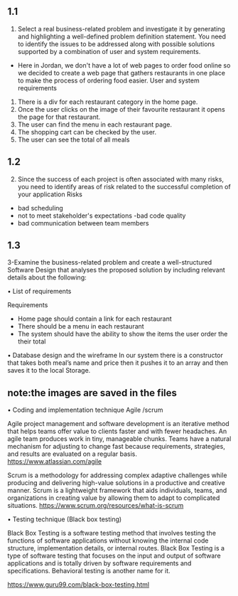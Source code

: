 ## 1.1 
1.	Select a real business-related problem and investigate it by generating and highlighting a well-defined problem definition statement. You need to identify the issues to be addressed along with possible solutions supported by a combination of user and system requirements. 


- Here in Jordan, we don't have a lot of web pages to order food online so we decided to create
a web page that gathers restaurants in one place to make the process of ordering food easier.
User and system requirements
1.	There is a div for each restaurant category in the home page.
2.	Once the user clicks on the image of their favourite restaurant it opens the page for that restaurant.
3.	The user can find the menu in each restaurant page.
4.	The shopping cart can be checked by the user.
5.	 The user can see the total of all meals

## 1.2
2. Since the success of each project is often associated with many risks, you need to identify areas of risk related to the successful completion of your application
Risks
- bad scheduling
- not to meet stakeholder's expectations 
-bad code quality
- bad communication between team members

## 1.3
3-Examine the business-related problem and create a well-structured Software Design that analyses the proposed solution by including relevant details about the following: 

•	List of requirements


Requirements  
- Home page should contain a link for each restaurant  
- There should be a menu in each restaurant  
- The system should have the ability to show the items the user order the their total





•	Database design and the wireframe
In our system there is a constructor that takes both meal’s name and price then it pushes it to an array and then saves it to the local Storage.
## note:the images are saved in the files

•	Coding and implementation technique
Agile /scrum


Agile project management and software development is an iterative method that helps teams offer value to clients faster and with fewer headaches. An agile team produces work in tiny, manageable chunks. Teams have a natural mechanism for adjusting to change fast because requirements, strategies, and results are evaluated on a regular basis.
https://www.atlassian.com/agile

Scrum is a methodology for addressing complex adaptive challenges while producing and delivering high-value solutions in a productive and creative manner. Scrum is a lightweight framework that aids individuals, teams, and organizations in creating value by allowing them to adapt to complicated situations.
https://www.scrum.org/resources/what-is-scrum

•	Testing technique
(Black box testing)

Black Box Testing is a software testing method that involves testing the functions of software applications without knowing the internal code structure, implementation details, or internal routes. Black Box Testing is a type of software testing that focuses on the input and output of software applications and is totally driven by software requirements and specifications. Behavioral testing is another name for it.

https://www.guru99.com/black-box-testing.html
